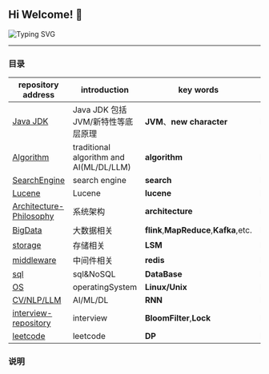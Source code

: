 ## Hi Welcome! 👋

<!--

**Here are some ideas to get you started:**

🙋‍♀️ A short introduction - what is your organization all about?
🌈 Contribution guidelines - how can the community get involved?
👩‍💻 Useful resources - where can the community find your docs? Is there anything else the community should know?
🍿 Fun facts - what does your team eat for breakfast?
🧙 Remember, you can do mighty things with the power of [Markdown](https://docs.github.com/github/writing-on-github/getting-started-with-writing-and-formatting-on-github/basic-writing-and-formatting-syntax)
-->

![Typing SVG](https://cdn.jsdelivr.net/gh/goldstine/MyImages/typing.svg)

------------------------------------------------------------------------------------------     

### 目录
|repository address|introduction|key words|status|relation project|
|--------|--------|--------|--------|--------|
|[Java JDK](https://github.com/Noahs-Ark-lab/JDK21)|Java JDK 包括JVM/新特性等底层原理|**JVM**、**new character**| building|todo|    
|[Algorithm](https://github.com/Noahs-Ark-lab/algorithm)|traditional algorithm and AI(ML/DL/LLM)|**algorithm**| building |todo|    
|[SearchEngine](https://github.com/Noahs-Ark-lab/SearchEngine)|search engine|**search**|building|todo|
|[Lucene](https://github.com/Noahs-Ark-lab/Lucene)|Lucene|**lucene**|building|todo|
|[Architecture-Philosophy](https://github.com/Noahs-Ark-lab/Architecture-Philosophy)|系统架构|**architecture**|building|todo|
|[BigData](https://github.com/Noahs-Ark-lab/BigData)|大数据相关|**flink**,**MapReduce**,**Kafka**,etc.|building|todo|
|[storage](https://github.com/Noahs-Ark-lab/storage)|存储相关|**LSM**|building|todo|
|[middleware](https://github.com/Noahs-Ark-lab/middleware)|中间件相关|**redis**|building|todo|
|[sql](https://github.com/Noahs-Ark-lab/mysql)|sql&NoSQL|**DataBase**|building|todo|
|[OS](https://github.com/Noahs-Ark-lab/operating-system)|operatingSystem|**Linux/Unix**|building|todo|
|[CV/NLP/LLM](https://github.com/Noahs-Ark-lab/AI-Model-Theory)|AI/ML/DL|**RNN**|building|todo|
|[interview-repository](https://github.com/Noahs-Ark-lab/interview-repository)|interview|**BloomFilter**,**Lock**|building|todo|
|[leetcode](https://github.com/Noahs-Ark-lab/leetcode)|leetcode|**DP**|building|todo|

### 说明





















